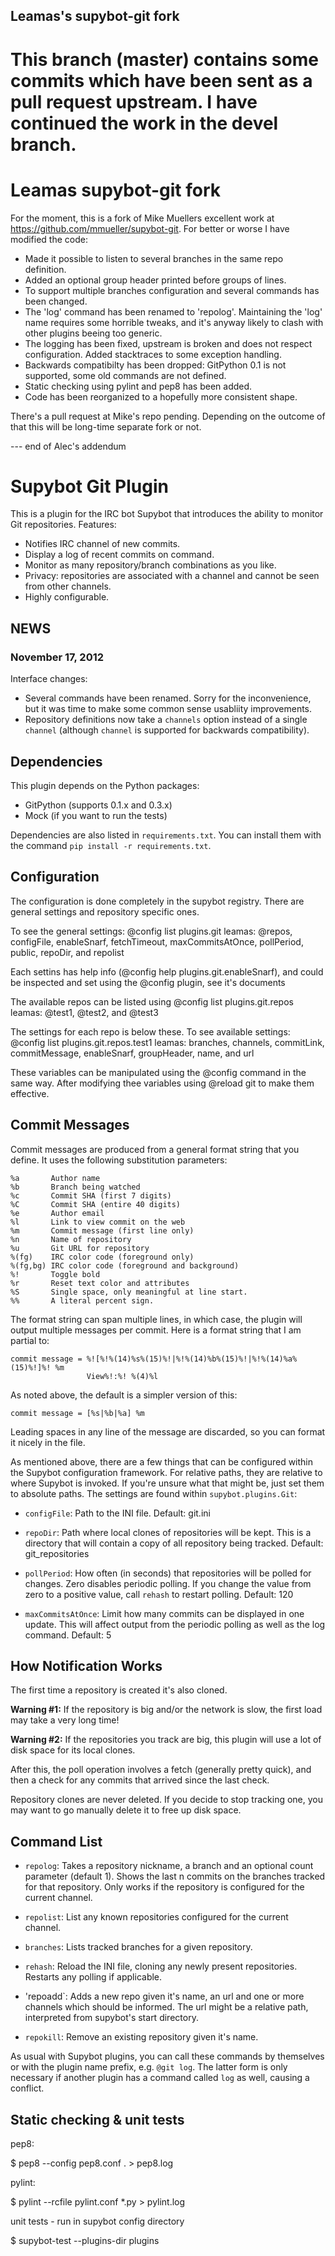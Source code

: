 Leamas's supybot-git fork
-------------------------

This branch (master) contains some commits which have been sent as a
pull request upstream. I have continued the work in the devel branch.
=======
Leamas supybot-git fork
=======================

For the moment, this is a fork of Mike Muellers excellent work at
https://github.com/mmueller/supybot-git. For better or worse I have
modified the code:
* Made it possible to listen to several branches in the same repo
  definition.
* Added an optional group header printed before groups of lines.
* To support multiple branches configuration and several commands has
  been changed.
* The 'log' command has been renamed to 'repolog'. Maintaining the
  'log' name requires some horrible tweaks, and it's anyway likely
  to clash with other plugins beeing too generic.
* The logging has been fixed, upstream is broken and does not respect
  configuration. Added stacktraces to some exception handling.
* Backwards compatibilty has been dropped: GitPython 0.1 is not supported,
  some old commands are not defined.
* Static checking using pylint and pep8 has been added.
* Code has been reorganized to a hopefully more consistent shape.

There's a pull request at Mike's repo pending. Depending on the outcome of
that this will be long-time separate fork or not.

--- end of Alec's addendum

Supybot Git Plugin
==================
This is a plugin for the IRC bot Supybot that introduces the ability to
monitor Git repositories.  Features:

* Notifies IRC channel of new commits.
* Display a log of recent commits on command.
* Monitor as many repository/branch combinations as you like.
* Privacy: repositories are associated with a channel and cannot be seen from
  other channels.
* Highly configurable.

NEWS
----

### November 17, 2012

Interface changes:

* Several commands have been renamed.  Sorry for the inconvenience, but it was
  time to make some common sense usabliity improvements.
* Repository definitions now take a `channels` option instead of a single
  `channel` (although `channel` is supported for backwards compatibility).

Dependencies
------------

This plugin depends on the Python packages:

* GitPython (supports 0.1.x and 0.3.x)
* Mock (if you want to run the tests)

Dependencies are also listed in `requirements.txt`.  You can install them with
the command `pip install -r requirements.txt`.

Configuration
-------------

The configuration is done completely in the supybot registry. There are general
settings and repository specific ones.

To see the general settings:
    @config list plugins.git
    leamas: @repos, configFile, enableSnarf, fetchTimeout, maxCommitsAtOnce,
    pollPeriod, public, repoDir, and repolist

Each settins has help info (@config help plugins.git.enableSnarf), and could be
inspected and set using the @config plugin, see it's documents

The available repos can be listed using
    @config list plugins.git.repos
    leamas: @test1, @test2, and @test3

The settings for each repo is below these. To see available settings:
    @config list plugins.git.repos.test1
    leamas: branches, channels, commitLink, commitMessage, enableSnarf,
    groupHeader, name, and url

These variables can be manipulated using the @config command in the same way.
After modifying thee variables using @reload git to make them effective.


Commit Messages
---------------

Commit messages are produced from a general format string that you define.
It uses the following substitution parameters:

    %a       Author name
    %b       Branch being watched
    %c       Commit SHA (first 7 digits)
    %C       Commit SHA (entire 40 digits)
    %e       Author email
    %l       Link to view commit on the web
    %m       Commit message (first line only)
    %n       Name of repository
    %u       Git URL for repository
    %(fg)    IRC color code (foreground only)
    %(fg,bg) IRC color code (foreground and background)
    %!       Toggle bold
    %r       Reset text color and attributes
    %S       Single space, only meaningful at line start.
    %%       A literal percent sign.

The format string can span multiple lines, in which case, the plugin will
output multiple messages per commit.  Here is a format string that I am
partial to:

    commit message = %![%!%(14)%s%(15)%!|%!%(14)%b%(15)%!|%!%(14)%a%(15)%!]%! %m
                     View%!:%! %(4)%l

As noted above, the default is a simpler version of this:

    commit message = [%s|%b|%a] %m

Leading spaces in any line of the message are discarded, so you can format it
nicely in the file.


As mentioned above, there are a few things that can be configured within the
Supybot configuration framework.  For relative paths, they are relative to
where Supybot is invoked.  If you're unsure what that might be, just set them
to absolute paths.  The settings are found within `supybot.plugins.Git`:

* `configFile`: Path to the INI file.  Default: git.ini

* `repoDir`: Path where local clones of repositories will be kept.  This is a
  directory that will contain a copy of all repository being tracked.
  Default: git\_repositories

* `pollPeriod`: How often (in seconds) that repositories will be polled for
  changes.  Zero disables periodic polling.  If you change the value from zero
  to a positive value, call `rehash` to restart polling. Default: 120

* `maxCommitsAtOnce`: Limit how many commits can be displayed in one update.
  This will affect output from the periodic polling as well as the log
  command.  Default: 5

How Notification Works
----------------------

The first time a repository is created it's also cloned.

**Warning #1:** If the repository is big and/or the network is slow, the
first load may take a very long time!

**Warning #2:** If the repositories you track are big, this plugin will use a
lot of disk space for its local clones.

After this, the poll operation involves a fetch (generally pretty quick), and
then a check for any commits that arrived since the last check.

Repository clones are never deleted. If you decide to stop tracking one, you
may want to go manually delete it to free up disk space.

Command List
------------

* `repolog`: Takes a repository nickname, a branch  and an optional
  count parameter (default 1).  Shows the last n commits on the branches
  tracked for that repository.  Only works if the repository is configured
  for the current channel.

* `repolist`: List any known repositories configured for the current
  channel.

* `branches`: Lists tracked branches for a given repository.

* `rehash`: Reload the INI file, cloning any newly present repositories.
  Restarts any polling if applicable.

* 'repoadd`: Adds a new repo given it's name, an url and one or more channels
  which should be informed. The url might be a relative path, interpreted from
  supybot's start directory.

* `repokill`: Remove an  existing repository given it's name.

As usual with Supybot plugins, you can call these commands by themselves or
with the plugin name prefix, e.g. `@git log`.  The latter form is only
necessary if another plugin has a command called `log` as well, causing a
conflict.


Static checking & unit tests
----------------------------

pep8:

  $ pep8 --config pep8.conf . > pep8.log

pylint:

  $ pylint --rcfile pylint.conf *.py > pylint.log

unit tests - run in supybot config directory

  $ supybot-test  --plugins-dir plugins



